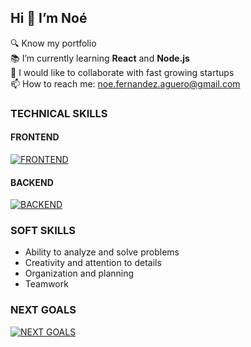 ## Hi 👋 I’m Noé

🔍 Know my portfolio  
📚 I’m currently learning **React** and **Node.js**  
🌱 I would like to collaborate with fast growing startups  
📫 How to reach me: noe.fernandez.aguero@gmail.com  


### TECHNICAL SKILLS

#### FRONTEND
[![FRONTEND](https://skillicons.dev/icons?i=html,css,bootstrap,js,react)](https://skillicons.dev)  

#### BACKEND
[![BACKEND](https://skillicons.dev/icons?i=php,symfony,nodejs,mysql)](https://skillicons.dev) 


### SOFT SKILLS

- Ability to analyze and solve problems
- Creativity and attention to details
- Organization and planning
- Teamwork


### NEXT GOALS
[![NEXT GOALS](https://skillicons.dev/icons?i=elasticsearch,mongodb,express)](https://skillicons.dev)  




